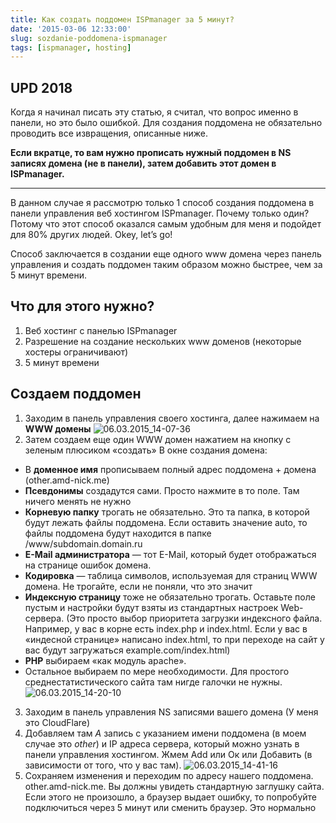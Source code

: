 ```yaml
---
title: Как создать поддомен ISPmanager за 5 минут?
date: '2015-03-06 12:33:00'
slug: sozdanie-poddomena-ispmanager
tags: [ispmanager, hosting]
---
```


## UPD 2018

Когда я начинал писать эту статью, я считал, что вопрос именно в панели, но это было ошибкой. Для создания поддомена не обязательно проводить все извращения, описанные ниже.

**Если вкратце, то вам нужно прописать нужный поддомен в NS записях домена (не в панели), затем добавить этот домен в ISPmanager.**

* * *

В данном случае я рассмотрю только 1 способ создания поддомена в панели управления веб хостингом ISPmanager.
Почему только один? Потому что этот способ оказался самым удобным для меня и подойдет для 80% других людей. Okey, let’s go!

Способ заключается в создании еще одного www домена через панель управления и создать поддомен таким образом можно быстрее, чем за 5 минут времени.

## Что для этого нужно?

1. Веб хостинг с панелью ISPmanager
2. Разрешение на создание нескольких www доменов (некоторые хостеры ограничивают)
3. 5 минут времени

## Создаем поддомен

1. Заходим в панель управления своего хостинга, далее нажимаем на **WWW домены**
 ![06.03.2015_14-07-36](https://s3.amd-nick.me/2018/08/06.03.2015_14-07-36.jpg)
2. Затем создаем еще один WWW домен нажатием на кнопку с зеленым плюсиком «создать»
В окне создания домена:
  - В **доменное имя** прописываем полный адрес поддомена + домена (other.amd-nick.me)
  - **Псевдонимы** создадутся сами. Просто нажмите в то поле. Там ничего менять не нужно
  - **Корневую папку** трогать не обязательно. Это та папка, в которой будут лежать файлы поддомена. Если оставить значение auto, то файлы поддомена будут находится в папке /www/subdomain.domain.ru
  - **E-Mail администратора** — тот E-Mail, который будет отображаться на странице ошибок домена.
  - **Кодировка** — таблица символов, используемая для страниц WWW домена. Не трогайте, если не поняли, что это значит
  - **Индексную страницу** тоже не обязательно трогать. Оставьте поле пустым и настройки будут взяты из стандартных настроек Web-сервера. (Это просто выбор приоритета загрузки индексного файла. Например, у вас в корне есть index.php и index.html. Если у вас в «индесной странице» написано index.html, то при переходе на сайт у вас будут загружаться example.com/index.html)
  - **PHP** выбираем «как модуль apache».
  - Остальное выбираем по мере необходимости. Для простого среднестатистического сайта там нигде галочки не нужны.
 ![06.03.2015_14-20-10](https://s3.amd-nick.me/2018/08/06.03.2015_14-20-10.jpg)
3. Заходим в панель управления NS записями вашего домена (У меня это CloudFlare)
4. Добавляем там _A_ запись с указанием имени поддомена (в моем случае это _other_) и IP адреса сервера, который можно узнать в панели управления хостингом. Жмем Add или Ок или Добавить (в зависимости от того, что у вас там).
 ![06.03.2015_14-41-16](https://s3.amd-nick.me/2018/08/06.03.2015_14-41-16.jpg)
5. Сохраняем изменения и переходим по адресу нашего поддомена. other.amd-nick.me. Вы должны увидеть стандартную заглушку сайта. Если этого не произошло, а браузер выдает ошибку, то попробуйте подключиться через 5 минут или сменить браузер. Это нормально

